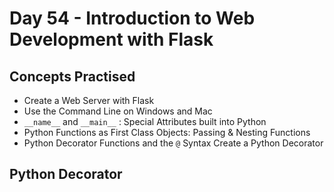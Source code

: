 # Day 54 - Introduction to Web Development with Flask

## Concepts Practised

- Create a Web Server with Flask
- Use the Command Line on Windows and Mac
- `__name__` and `__main__` : Special Attributes built into Python
- Python Functions as First Class Objects: Passing & Nesting Functions
- Python Decorator Functions and the `@` Syntax
  Create a Python Decorator

## Python Decorator
